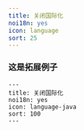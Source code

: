 ```yaml
---
title: 关闭国际化
noi18n: yes
icon: language
sort: 25
---
```



### 这是拓展例子


```
---
title: 关闭国际化
noi18n: yes
icon: language-java
sort: 100
---

```

